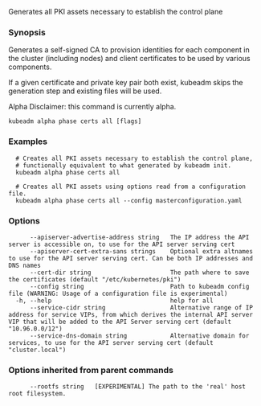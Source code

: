 
Generates all PKI assets necessary to establish the control plane

### Synopsis

Generates a self-signed CA to provision identities for each component in the cluster (including nodes) and client certificates to be used by various components. 

If a given certificate and private key pair both exist, kubeadm skips the generation step and existing files will be used. 

Alpha Disclaimer: this command is currently alpha.

```
kubeadm alpha phase certs all [flags]
```

### Examples

```
  # Creates all PKI assets necessary to establish the control plane,
  # functionally equivalent to what generated by kubeadm init.
  kubeadm alpha phase certs all
  
  # Creates all PKI assets using options read from a configuration file.
  kubeadm alpha phase certs all --config masterconfiguration.yaml
```

### Options

```
      --apiserver-advertise-address string   The IP address the API server is accessible on, to use for the API server serving cert
      --apiserver-cert-extra-sans strings    Optional extra altnames to use for the API server serving cert. Can be both IP addresses and DNS names
      --cert-dir string                      The path where to save the certificates (default "/etc/kubernetes/pki")
      --config string                        Path to kubeadm config file (WARNING: Usage of a configuration file is experimental)
  -h, --help                                 help for all
      --service-cidr string                  Alternative range of IP address for service VIPs, from which derives the internal API server VIP that will be added to the API Server serving cert (default "10.96.0.0/12")
      --service-dns-domain string            Alternative domain for services, to use for the API server serving cert (default "cluster.local")
```

### Options inherited from parent commands

```
      --rootfs string   [EXPERIMENTAL] The path to the 'real' host root filesystem.
```

